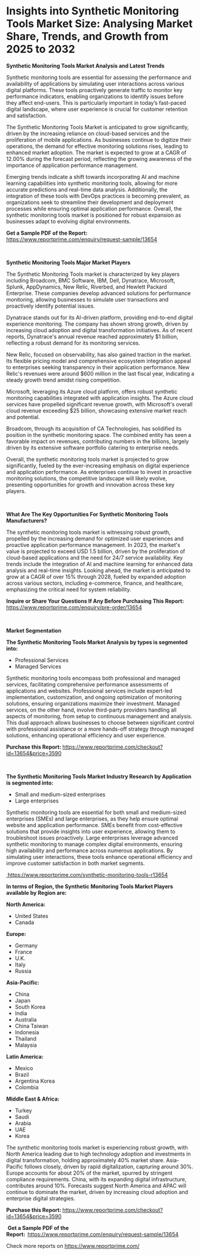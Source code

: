 <p><h1>Insights into Synthetic Monitoring Tools Market Size: Analysing Market Share, Trends, and Growth from 2025 to 2032</h1></p><p><strong>Synthetic Monitoring Tools Market Analysis and Latest Trends</strong></p>
<p><p>Synthetic monitoring tools are essential for assessing the performance and availability of applications by simulating user interactions across various digital platforms. These tools proactively generate traffic to monitor key performance indicators, enabling organizations to identify issues before they affect end-users. This is particularly important in today’s fast-paced digital landscape, where user experience is crucial for customer retention and satisfaction.</p><p>The Synthetic Monitoring Tools Market is anticipated to grow significantly, driven by the increasing reliance on cloud-based services and the proliferation of mobile applications. As businesses continue to digitize their operations, the demand for effective monitoring solutions rises, leading to enhanced market adoption. The market is expected to grow at a CAGR of 12.00% during the forecast period, reflecting the growing awareness of the importance of application performance management.</p><p>Emerging trends indicate a shift towards incorporating AI and machine learning capabilities into synthetic monitoring tools, allowing for more accurate predictions and real-time data analysis. Additionally, the integration of these tools with DevOps practices is becoming prevalent, as organizations seek to streamline their development and deployment processes while ensuring optimal application performance. Overall, the synthetic monitoring tools market is positioned for robust expansion as businesses adapt to evolving digital environments.</p></p>
<p><strong>Get a Sample PDF of the Report:&nbsp;</strong> <a href="https://www.reportprime.com/enquiry/request-sample/13654?utm_campaign=3446&utm_medium=2&utm_source=Github&utm_content=ia&utm_term=20032025&utm_id=synthetic-monitoring-tools">https://www.reportprime.com/enquiry/request-sample/13654</a></p>
<p>&nbsp;</p>
<p><strong>Synthetic Monitoring Tools Major Market Players</strong></p>
<p><p>The Synthetic Monitoring Tools market is characterized by key players including Broadcom, BMC Software, IBM, Dell, Dynatrace, Microsoft, Splunk, AppDynamics, New Relic, Riverbed, and Hewlett Packard Enterprise. These companies develop advanced solutions for performance monitoring, allowing businesses to simulate user transactions and proactively identify potential issues.</p><p>Dynatrace stands out for its AI-driven platform, providing end-to-end digital experience monitoring. The company has shown strong growth, driven by increasing cloud adoption and digital transformation initiatives. As of recent reports, Dynatrace's annual revenue reached approximately $1 billion, reflecting a robust demand for its monitoring services.</p><p>New Relic, focused on observability, has also gained traction in the market. Its flexible pricing model and comprehensive ecosystem integration appeal to enterprises seeking transparency in their application performance. New Relic's revenues were around $600 million in the last fiscal year, indicating a steady growth trend amidst rising competition.</p><p>Microsoft, leveraging its Azure cloud platform, offers robust synthetic monitoring capabilities integrated with application insights. The Azure cloud services have propelled significant revenue growth, with Microsoft's overall cloud revenue exceeding $25 billion, showcasing extensive market reach and potential.</p><p>Broadcom, through its acquisition of CA Technologies, has solidified its position in the synthetic monitoring space. The combined entity has seen a favorable impact on revenues, contributing numbers in the billions, largely driven by its extensive software portfolio catering to enterprise needs.</p><p>Overall, the synthetic monitoring tools market is projected to grow significantly, fueled by the ever-increasing emphasis on digital experience and application performance. As enterprises continue to invest in proactive monitoring solutions, the competitive landscape will likely evolve, presenting opportunities for growth and innovation across these key players.</p></p>
<p>&nbsp;</p>
<p><strong>What Are The Key Opportunities For Synthetic Monitoring Tools Manufacturers?</strong></p>
<p><p>The synthetic monitoring tools market is witnessing robust growth, propelled by the increasing demand for optimized user experiences and proactive application performance management. In 2023, the market's value is projected to exceed USD 1.5 billion, driven by the proliferation of cloud-based applications and the need for 24/7 service availability. Key trends include the integration of AI and machine learning for enhanced data analysis and real-time insights. Looking ahead, the market is anticipated to grow at a CAGR of over 15% through 2028, fueled by expanded adoption across various sectors, including e-commerce, finance, and healthcare, emphasizing the critical need for system reliability.</p></p>
<p><strong>Inquire or Share Your Questions If Any Before Purchasing This Report:</strong> <a href="https://www.reportprime.com/enquiry/pre-order/13654?utm_campaign=3446&utm_medium=2&utm_source=Github&utm_content=ia&utm_term=20032025&utm_id=synthetic-monitoring-tools">https://www.reportprime.com/enquiry/pre-order/13654</a></p>
<p>&nbsp;</p>
<p><strong>Market Segmentation</strong></p>
<p><strong>The Synthetic Monitoring Tools Market Analysis by types is segmented into:</strong></p>
<p><ul><li>Professional Services</li><li>Managed Services</li></ul></p>
<p><p>Synthetic monitoring tools encompass both professional and managed services, facilitating comprehensive performance assessments of applications and websites. Professional services include expert-led implementation, customization, and ongoing optimization of monitoring solutions, ensuring organizations maximize their investment. Managed services, on the other hand, involve third-party providers handling all aspects of monitoring, from setup to continuous management and analysis. This dual approach allows businesses to choose between significant control with professional assistance or a more hands-off strategy through managed solutions, enhancing operational efficiency and user experience.</p></p>
<p><strong>Purchase this Report:&nbsp;</strong><a href="https://www.reportprime.com/checkout?id=13654&price=3590&utm_campaign=3446&utm_medium=2&utm_source=Github&utm_content=ia&utm_term=20032025&utm_id=synthetic-monitoring-tools">https://www.reportprime.com/checkout?id=13654&price=3590</a></p>
<p>&nbsp;</p>
<p><strong>The Synthetic Monitoring Tools Market Industry Research by Application is segmented into:</strong></p>
<p><ul><li>Small and medium-sized enterprises</li><li>Large enterprises</li></ul></p>
<p><p>Synthetic monitoring tools are essential for both small and medium-sized enterprises (SMEs) and large enterprises, as they help ensure optimal website and application performance. SMEs benefit from cost-effective solutions that provide insights into user experience, allowing them to troubleshoot issues proactively. Large enterprises leverage advanced synthetic monitoring to manage complex digital environments, ensuring high availability and performance across numerous applications. By simulating user interactions, these tools enhance operational efficiency and improve customer satisfaction in both market segments.</p></p>
<p><a href="https://www.reportprime.com/synthetic-monitoring-tools-r13654?utm_campaign=3446&utm_medium=2&utm_source=Github&utm_content=ia&utm_term=20032025&utm_id=synthetic-monitoring-tools">&nbsp;https://www.reportprime.com/synthetic-monitoring-tools-r13654</a></p>
<p><strong>In terms of Region, the Synthetic Monitoring Tools Market Players available by Region are:</strong></p>
<p>
    <p> <strong> North America: </strong>
        <ul>
            <li>United States</li>
            <li>Canada</li>
        </ul>
        </p> 
    <p> <strong> Europe: </strong>
        <ul>
            <li>Germany</li>
            <li>France</li>
            <li>U.K.</li>
            <li>Italy</li>
            <li>Russia</li>
        </ul>
        </p> 
    <p> <strong> Asia-Pacific: </strong>
        <ul>
            <li>China</li>
            <li>Japan</li>
            <li>South Korea</li>
            <li>India</li>
            <li>Australia</li>
            <li>China Taiwan</li>
            <li>Indonesia</li>
            <li>Thailand</li>
            <li>Malaysia</li>
        </ul>
        </p> 
    <p> <strong> Latin America: </strong>
        <ul>
            <li>Mexico</li>
            <li>Brazil</li>
            <li>Argentina Korea</li>
            <li>Colombia</li>
        </ul>
        </p> 
    <p> <strong> Middle East & Africa: </strong>
        <ul>
            <li>Turkey</li>
            <li>Saudi</li>
            <li>Arabia</li>
            <li>UAE</li>
            <li>Korea</li>
        </ul>
    </p>
    </p>
<p><p>The synthetic monitoring tools market is experiencing robust growth, with North America leading due to high technology adoption and investments in digital transformation, holding approximately 40% market share. Asia-Pacific follows closely, driven by rapid digitalization, capturing around 30%. Europe accounts for about 20% of the market, spurred by stringent compliance requirements. China, with its expanding digital infrastructure, contributes around 10%. Forecasts suggest North America and APAC will continue to dominate the market, driven by increasing cloud adoption and enterprise digital strategies.</p></p>
<p><strong>Purchase this Report: </strong><a href="https://www.reportprime.com/checkout?id=13654&price=3590&utm_campaign=3446&utm_medium=2&utm_source=Github&utm_content=ia&utm_term=20032025&utm_id=synthetic-monitoring-tools">https://www.reportprime.com/checkout?id=13654&price=3590</a></p>
<p>&nbsp;<strong>Get a Sample PDF of the Report:&nbsp;&nbsp;</strong><a href="https://www.reportprime.com/enquiry/request-sample/13654?utm_campaign=3446&utm_medium=2&utm_source=Github&utm_content=ia&utm_term=20032025&utm_id=synthetic-monitoring-tools">https://www.reportprime.com/enquiry/request-sample/13654</a></p>
<p><strong></strong></p>
<p>Check more reports on <a href="https://www.reportprime.com/?utm_campaign=3446&utm_medium=2&utm_source=Github&utm_content=ia&utm_term=20032025&utm_id=synthetic-monitoring-tools">https://www.reportprime.com/</a></p>